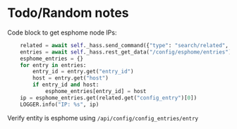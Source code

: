 # Todo/Random notes

Code block to get esphome node IPs:
```python
    related = await self._hass.send_command({"type": "search/related", "item_type": "entity", "item_id": "light.light_1"})
    entries = await self._hass.rest_get_data("/config/esphome/entries")
    esphome_entries = {}
    for entry in entries:
        entry_id = entry.get("entry_id")
        host = entry.get("host")
        if entry_id and host:
            esphome_entries[entry_id] = host
    ip = esphome_entries.get(related.get("config_entry")[0])
    LOGGER.info("IP: %s", ip)
```

Verify entity is esphome using `/api/config/config_entries/entry`

